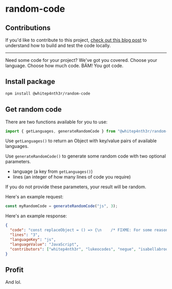 # random-code

## Contributions

If you'd like to contribute to this project,
[check out this blog post](https://whitep4nth3r.com/blog/how-to-build-test-and-release-node-module-es6)
to understand how to build and test the code locally.

---

Need some code for your project? We've got you covered. Choose your language. Choose how much code.
BÄM! You got code.

## Install package

```bash
npm install @whitep4nth3r/random-code
```

## Get random code

There are two functions available for you to use:

```javascript
import { getLanguages, generateRandomCode } from "@whitep4nth3r/random-code";
```

Use `getLanguages()` to return an Object with key/value pairs of available languages.

Use `generateRandomCode()` to generate some random code with two optional parameters.

- language (a key from `getLanguages()`)
- lines (an integer of how many lines of code you require)

If you do not provide these parameters, your result will be random.

Here's an example request:

```javascript
const myRandomCode = generateRandomCode("js", 3);
```

Here's an example response:

```json
{
  "code": "const replaceObject = () => {\n    /* FIXME: For some reason this is causing the code below to error out? */\n    const property = true;\n    return 0;\n}",
  "lines": "3",
  "languageKey": "js",
  "languageValue": "JavaScript",
  "contributors": ["whitep4nth3r", "lukeocodes", "negue", "isabellabrookes"]
}
```

## Profit

And lol.
